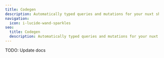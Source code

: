 ```yaml
---
title: Codegen
description: Automatically typed queries and mutations for your nuxt shopify project
navigation:
  icon: i-lucide-wand-sparkles
seo:
  title: Codegen
  description: Automatically typed queries and mutations for your nuxt shopify project
---
```


TODO: Update docs
